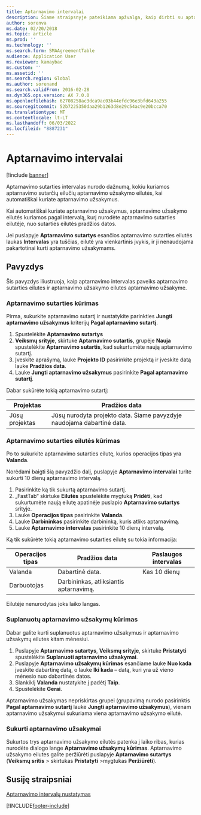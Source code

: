 ```yaml
---
title: Aptarnavimo intervalai
description: Šiame straipsnyje pateikiama apžvalga, kaip dirbti su aptarnavimo intervalais. Aptarnavimo sutarties intervalas nurodo dažnumą, kokiu kuriamos aptarnavimo sutarčių eilučių aptarnavimo užsakymo eilutės, kai automatiškai kuriate aptarnavimo užsakymus.
author: sorenva
ms.date: 02/20/2018
ms.topic: article
ms.prod: ''
ms.technology: ''
ms.search.form: SMAAgreementTable
audience: Application User
ms.reviewer: kamaybac
ms.custom: ''
ms.assetid: ''
ms.search.region: Global
ms.author: sorenand
ms.search.validFrom: 2016-02-28
ms.dyn365.ops.version: AX 7.0.0
ms.openlocfilehash: 62708258ac3dca9ac03b44efdc96e3bfd643a255
ms.sourcegitcommit: 52b7225350daa29b1263d8e29c54ac9e20bcca70
ms.translationtype: MT
ms.contentlocale: lt-LT
ms.lasthandoff: 06/03/2022
ms.locfileid: "8887231"
---
```

# <a name="service-intervals"></a>Aptarnavimo intervalai

[!include [banner](../includes/banner.md)]

Aptarnavimo sutarties intervalas nurodo dažnumą, kokiu kuriamos aptarnavimo sutarčių eilučių aptarnavimo užsakymo eilutės, kai automatiškai kuriate aptarnavimo užsakymus.

Kai automatiškai kuriate aptarnavimo užsakymus, aptarnavimo užsakymo eilutės kuriamos pagal intervalą, kurį nurodėte aptarnavimo sutarties eilutėje, nuo sutarties eilutės pradžios datos.

Jei puslapyje **Aptarnavimo sutartys** esančios aptarnavimo sutarties eilutės laukas **Intervalas** yra tuščias, eilutė yra vienkartinis įvykis, ir ji nenaudojama pakartotinai kurti aptarnavimo užsakymams.

## <a name="example"></a>Pavyzdys

Šis pavyzdys iliustruoja, kaip aptarnavimo intervalas paveiks aptarnavimo sutarties eilutes ir aptarnavimo užsakymo eilutes aptarnavimo užsakyme.

### <a name="create-a-service-agreement"></a>Aptarnavimo sutarties kūrimas

Pirma, sukurkite aptarnavimo sutartį ir nustatykite parinkties **Jungti aptarnavimo užsakymus** kriterijų **Pagal aptarnavimo sutartį**.

1. Spustelėkite **Aptarnavimo sutartys**
2. **Veiksmų srityje**, skirtuke **Aptarnavimo sutartis**, grupėje **Nauja** spustelėkite **Aptarnavimo sutartis**, kad sukurtumėte naują aptarnavimo sutartį.
3. Įveskite aprašymą, lauke **Projekto ID** pasirinkite projektą ir įveskite datą lauke **Pradžios data**.
4. Lauke **Jungti aptarnavimo užsakymus** pasirinkite **Pagal aptarnavimo sutartį**.

Dabar sukūrėte tokią aptarnavimo sutartį:

| Projektas      | Pradžios data                                                                         |
|--------------|------------------------------------------------------------------------------------|
| Jūsų projektas | Jūsų nurodyta projekto data. Šiame pavyzdyje naudojama dabartinė data. |

### <a name="create-a-service-agreement-line"></a>Aptarnavimo sutarties eilutės kūrimas

Po to sukurkite aptarnavimo sutarties eilutę, kurios operacijos tipas yra **Valanda**.

Norėdami baigti šią pavyzdžio dalį, puslapyje **Aptarnavimo intervalai** turite sukurti 10 dienų aptarnavimo intervalą. 

1. Pasirinkite ką tik sukurtą aptarnavimo sutartį. 
2. „FastTab“ skirtuke **Eilutės** spustelėkite mygtuką **Pridėti**, kad sukurtumėte naują eilutę apatinėje puslapio **Aptarnavimo sutartys** srityje.
3. Lauke **Operacijos tipas** pasirinkite **Valanda**.
4. Lauke **Darbininkas** pasirinkite darbininką, kuris atliks aptarnavimą.
5. Lauke **Aptarnavimo intervalas** pasirinkite 10 dienų intervalą.

Ką tik sukūrėte tokią aptarnavimo sutarties eilutę su tokia informacija:

| Operacijos tipas | Pradžios data                               | Paslaugos intervalas |
|------------------|------------------------------------------|------------------|
| Valanda             | Dabartinė data.                        | Kas 10 dienų    |
| Darbuotojas           | Darbininkas, atliksiantis aptarnavimą. |                  |

Eilutėje nenurodytas joks laiko langas. 

### <a name="create-planned-service-orders"></a>Suplanuotų aptarnavimo užsakymų kūrimas

Dabar galite kurti suplanuotus aptarnavimo užsakymus ir aptarnavimo užsakymų eilutes kitam mėnesiui.

1. Puslapyje **Aptarnavimo sutartys**, **Veiksmų srityje**, skirtuke **Pristatyti** spustelėkite **Suplanuoti aptarnavimo užsakymai**.
2. Puslapyje **Aptarnavimo užsakymų kūrimas** esančiame lauke **Nuo kada** įveskite dabartinę datą, o lauke **Iki kada** – datą, kuri yra už vieno mėnesio nuo dabartinės datos.
3. Slankiklį **Valanda** nustatykite į padėtį **Taip**. 
4. Spustelėkite **Gerai**.

Aptarnavimo užsakymas nepriskirtas grupei (grupavimą nurodo pasirinktis **Pagal aptarnavimo sutartį** lauke **Jungti aptarnavimo užsakymus**), vienam aptarnavimo užsakymui sukuriama viena aptarnavimo užsakymo eilutė.

### <a name="service-orders-created"></a>Sukurti aptarnavimo užsakymai

Sukurtos trys aptarnavimo užsakymo eilutės patenka į laiko ribas, kurias nurodėte dialogo lange **Aptarnavimo užsakymų kūrimas**. Aptarnavimo užsakymo eilutes galite peržiūrėti puslapyje **Aptarnavimo sutartys** (**Veiksmų sritis** \> skirtukas **Pristatyti** \>mygtukas **Peržiūrėti**).

## <a name="related-articles"></a>Susiję straipsniai

[Aptarnavimo intervalų nustatymas](set-up-service-intervals.md)  



[!INCLUDE[footer-include](../../includes/footer-banner.md)]